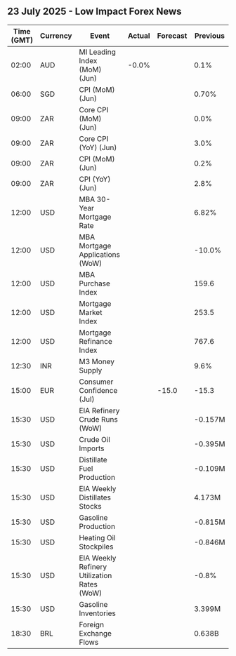 ## 23 July 2025 - Low Impact Forex News

| Time (GMT) | Currency | Event | Actual | Forecast | Previous |
|------|----------|-------|--------|----------|----------|
| 02:00 | AUD | MI Leading Index (MoM) (Jun) | -0.0% |  | 0.1% |
| 06:00 | SGD | CPI (MoM) (Jun) |  |  | 0.70% |
| 09:00 | ZAR | Core CPI (MoM) (Jun) |  |  | 0.0% |
| 09:00 | ZAR | Core CPI (YoY) (Jun) |  |  | 3.0% |
| 09:00 | ZAR | CPI (MoM) (Jun) |  |  | 0.2% |
| 09:00 | ZAR | CPI (YoY) (Jun) |  |  | 2.8% |
| 12:00 | USD | MBA 30-Year Mortgage Rate |  |  | 6.82% |
| 12:00 | USD | MBA Mortgage Applications (WoW) |  |  | -10.0% |
| 12:00 | USD | MBA Purchase Index |  |  | 159.6 |
| 12:00 | USD | Mortgage Market Index |  |  | 253.5 |
| 12:00 | USD | Mortgage Refinance Index |  |  | 767.6 |
| 12:30 | INR | M3 Money Supply |  |  | 9.6% |
| 15:00 | EUR | Consumer Confidence (Jul) |  | -15.0 | -15.3 |
| 15:30 | USD | EIA Refinery Crude Runs (WoW) |  |  | -0.157M |
| 15:30 | USD | Crude Oil Imports |  |  | -0.395M |
| 15:30 | USD | Distillate Fuel Production |  |  | -0.109M |
| 15:30 | USD | EIA Weekly Distillates Stocks |  |  | 4.173M |
| 15:30 | USD | Gasoline Production |  |  | -0.815M |
| 15:30 | USD | Heating Oil Stockpiles |  |  | -0.846M |
| 15:30 | USD | EIA Weekly Refinery Utilization Rates (WoW) |  |  | -0.8% |
| 15:30 | USD | Gasoline Inventories |  |  | 3.399M |
| 18:30 | BRL | Foreign Exchange Flows |  |  | 0.638B |
